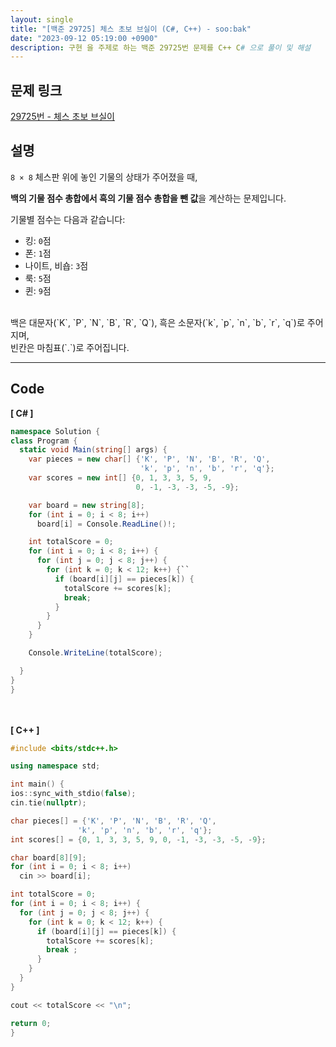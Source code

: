 ```yaml
---
layout: single
title: "[백준 29725] 체스 초보 브실이 (C#, C++) - soo:bak"
date: "2023-09-12 05:19:00 +0900"
description: 구현 을 주제로 하는 백준 29725번 문제를 C++ C# 으로 풀이 및 해설
---
```


## 문제 링크
  [29725번 - 체스 초보 브실이](https://www.acmicpc.net/problem/29725)

## 설명
`8 × 8` 체스판 위에 놓인 기물의 상태가 주어졌을 때,

**백의 기물 점수 총합에서 흑의 기물 점수 총합을 뺀 값**을 계산하는 문제입니다.

기물별 점수는 다음과 같습니다:
- 킹: `0`점
- 폰: `1`점
- 나이트, 비숍: `3`점
- 룩: `5`점
- 퀸: `9`점

<br>
백은 대문자(`K`, `P`, `N`, `B`, `R`, `Q`), 흑은 소문자(`k`, `p`, `n`, `b`, `r`, `q`)로 주어지며,<br>
빈칸은 마침표(`.`)로 주어집니다.

<br>

- - -

## Code
<b>[ C# ] </b>
<br>

  ```c#
namespace Solution {
  class Program {
    static void Main(string[] args) {
      var pieces = new char[] {'K', 'P', 'N', 'B', 'R', 'Q',
                               'k', 'p', 'n', 'b', 'r', 'q'};
      var scores = new int[] {0, 1, 3, 3, 5, 9,
                              0, -1, -3, -3, -5, -9};

      var board = new string[8];
      for (int i = 0; i < 8; i++)
        board[i] = Console.ReadLine()!;

      int totalScore = 0;
      for (int i = 0; i < 8; i++) {
        for (int j = 0; j < 8; j++) {
          for (int k = 0; k < 12; k++) {``
            if (board[i][j] == pieces[k]) {
              totalScore += scores[k];
              break;
            }
          }
        }
      }

      Console.WriteLine(totalScore);

    }
  }
}
  ```
<br><br>
<b>[ C++ ] </b>
<br>

  ```c++
#include <bits/stdc++.h>

using namespace std;

int main() {
  ios::sync_with_stdio(false);
  cin.tie(nullptr);

  char pieces[] = {'K', 'P', 'N', 'B', 'R', 'Q',
                 'k', 'p', 'n', 'b', 'r', 'q'};
  int scores[] = {0, 1, 3, 3, 5, 9, 0, -1, -3, -3, -5, -9};

  char board[8][9];
  for (int i = 0; i < 8; i++)
    cin >> board[i];

  int totalScore = 0;
  for (int i = 0; i < 8; i++) {
    for (int j = 0; j < 8; j++) {
      for (int k = 0; k < 12; k++) {
        if (board[i][j] == pieces[k]) {
          totalScore += scores[k];
          break ;
        }
      }
    }
  }

  cout << totalScore << "\n";

  return 0;
}
  ```
